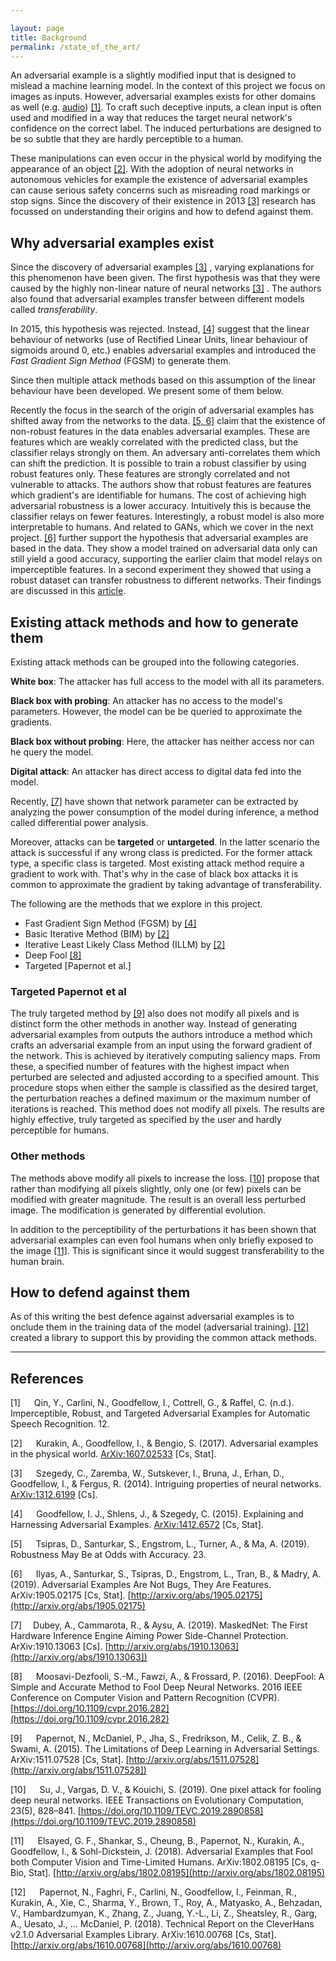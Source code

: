 ```yaml
---

layout: page
title: Background
permalink: /state_of_the_art/
---
```


An adversarial example is a slightly modified input that is designed to mislead a machine learning model. In the context of this project we focus on images as inputs. However, adversarial examples exists for other domains as well (e.g. <a href="https://nicholas.carlini.com/code/audio_adversarial_examples">audio</a>) [[1]](#cite1). To craft such deceptive inputs, a clean input is often used and modified in a way that reduces the target neural network's confidence on the correct label. The induced perturbations are designed to be so subtle that they are hardly perceptible to a human. 

These manipulations can even occur in the physical world by modifying the appearance of an object [[2]](#cite2). With the adoption of neural networks in autonomous vehicles for example the existence of adversarial examples can cause serious safety concerns such as misreading road markings or stop signs. Since the discovery of their existence in 2013 [[3]](#cite3) research has focussed on understanding their origins and how to defend against them.


## Why adversarial examples exist
Since the discovery of adversarial examples [[3]](#cite3) , varying explanations for this phenomenon have been given. The first hypothesis was that they were caused by the highly non-linear nature of neural networks [[3]](#cite3) . The authors also found that adversarial examples transfer between different models called *transferability*.

In 2015, this hypothesis was rejected. Instead, [[4]](#cite4)  suggest that the linear behaviour of networks (use of Rectified Linear Units, linear behaviour of sigmoids around 0, etc.) enables adversarial examples and introduced the *Fast Gradient Sign Method* (FGSM) to generate them.

Since then multiple attack methods based on this assumption of the linear behaviour have been developed. We present some of them below.

Recently the focus in the search of the origin of adversarial examples has shifted away from the networks to the data. [[5, 6]](#cite5) claim that the existence of non-robust features in the data enables adversarial examples. These are features which are weakly correlated with the predicted class, but the classifier relays strongly on them. An adversary anti-correlates them which can shift the prediction. It is possible to train a robust classifier by using robust features only. These features are strongly correlated and not vulnerable to attacks. The authors show that robust features are features which gradient's are identifiable for humans. The cost of achieving high adversarial robustness is a lower accuracy. Intuitively this is because the classifier relays on fewer features. Interestingly, a robust model is also more interpretable to humans. And related to GANs, which we cover in the next project. [[6]](#cite6) further support the hypothesis that adversarial examples are based in the data. They show a model trained on adversarial data only can still yield a good accuracy, supporting the earlier claim that model relays on imperceptible features. In a second experiment they showed that using a robust dataset can transfer robustness to different networks. Their findings are discussed in this [article](https://distill.pub/2019/advex-bugs-discussion/).


## Existing attack methods and how to generate them
Existing attack methods can be grouped into the following categories.

**White box**: The attacker has full access to the model with all its parameters.

**Black box with probing**: An attacker has no access to the model's parameters. However, the model can be be queried to approximate the gradients.

**Black box without probing**: Here, the attacker has neither access nor can he query the model.

**Digital attack**: An attacker has direct access to digital data fed into the model.

Recently, [[7]](#cite7) have shown that network parameter can be extracted by analyzing the power consumption of the model during inference, a method called differential power analysis.

Moreover, attacks can be **targeted** or **untargeted**. In the latter scenario the attack is successful if any wrong class is predicted. For the former attack type, a specific class is targeted. Most existing attack method require a gradient to work with. That's why in the case of black box attacks it is common to approximate the gradient by taking advantage of transferability.

The following are the methods that we explore in this project.

- Fast Gradient Sign Method (FGSM) by [[4]](#cite4)
- Basic Iterative Method (BIM) by [[2]](#cite2)
- Iterative Least Likely Class Method (ILLM) by [[2]](#cite2)
- Deep Fool [[8]](#cite8)
- Targeted [Papernot et al.]


### Targeted Papernot et al
The truly targeted method by [[9]](#cite9) also does not modify all pixels and is distinct form the other methods in another way. Instead of generating adversarial examples from outputs the authors introduce a method which crafts an adversarial example from an input using the forward gradient of the network. This is achieved by iteratively computing saliency maps. From these, a specified number of features with the highest impact when perturbed are selected and adjusted according to a specified amount. This procedure stops when either the sample is classified as the desired target, the perturbation reaches a defined maximum or the maximum number of iterations is reached. This method does not modify all pixels. The results are highly effective, truly targeted as specified by the user and hardly perceptible for humans.


### Other methods
The methods above modify all pixels to increase the loss. [[10]](#cite10) propose that rather than modifying all pixels slightly, only one (or few) pixels can be modified with greater magnitude. The result is an overall less perturbed image. The modification is generated by differential evolution.

In addition to the perceptibility of the perturbations it has been shown that adversarial examples can even fool humans when only briefly exposed to the image [[11]](#cite11). This is significant since it would suggest transferability to the human brain.


## How to defend against them
As of this writing the best defence against adversarial examples is to onclude them in the training data of the model (adversarial training). [[12]](#cite12) created a library to support this by providing the common attack methods.


__________________

<a name="cite1"></a>
## References

<a name="cite2"></a>
[1] &emsp; Qin, Y., Carlini, N., Goodfellow, I., Cottrell, G., & Raffel, C. (n.d.). Imperceptible, Robust, and Targeted Adversarial Examples for Automatic Speech Recognition. 12.

<a name="cite3"></a>
[2] &emsp; Kurakin, A., Goodfellow, I., & Bengio, S. (2017). Adversarial examples in the physical world. [ArXiv:1607.02533](http://arxiv.org/abs/1607.02533) [Cs, Stat].

<a name="cite4"></a>
[3] &emsp; Szegedy, C., Zaremba, W., Sutskever, I., Bruna, J., Erhan, D., Goodfellow, I., & Fergus, R. (2014). Intriguing properties of neural networks. [ArXiv:1312.6199](http://arxiv.org/abs/1312.6199) [Cs].

<a name="cite5"></a>
[4] &emsp; Goodfellow, I. J., Shlens, J., & Szegedy, C. (2015). Explaining and Harnessing Adversarial Examples. [ArXiv:1412.6572](http://arxiv.org/abs/1412.6572) [Cs, Stat].

<a name="cite6"></a>
[5] &emsp; Tsipras, D., Santurkar, S., Engstrom, L., Turner, A., & Ma, A. (2019). Robustness May Be at Odds with Accuracy. 23.

<a name="cite7"></a>
[6] &emsp; Ilyas, A., Santurkar, S., Tsipras, D., Engstrom, L., Tran, B., & Madry, A. (2019). Adversarial Examples Are Not Bugs, They Are Features. ArXiv:1905.02175 [Cs, Stat]. [http://arxiv.org/abs/1905.02175](http://arxiv.org/abs/1905.02175)

<a name="cite8"></a>
[7]&emsp;  Dubey, A., Cammarota, R., & Aysu, A. (2019). MaskedNet: The First Hardware Inference Engine Aiming Power Side-Channel Protection. ArXiv:1910.13063 [Cs]. [http://arxiv.org/abs/1910.13063](http://arxiv.org/abs/1910.13063])

<a name="cite9"></a>
[8] &emsp; Moosavi-Dezfooli, S.-M., Fawzi, A., & Frossard, P. (2016). DeepFool: A Simple and Accurate Method to Fool Deep Neural Networks. 2016 IEEE Conference on Computer Vision and Pattern Recognition (CVPR). [https://doi.org/10.1109/cvpr.2016.282](https://doi.org/10.1109/cvpr.2016.282)

<a name="cite10"></a>
[9] &emsp; Papernot, N., McDaniel, P., Jha, S., Fredrikson, M., Celik, Z. B., & Swami, A. (2015). The Limitations of Deep Learning in Adversarial Settings. ArXiv:1511.07528 [Cs, Stat]. [http://arxiv.org/abs/1511.07528](http://arxiv.org/abs/1511.07528])

<a name="cite11"></a>
[10] &emsp; Su, J., Vargas, D. V., & Kouichi, S. (2019). One pixel attack for fooling deep neural networks. IEEE Transactions on Evolutionary Computation, 23(5), 828–841. [https://doi.org/10.1109/TEVC.2019.2890858](https://doi.org/10.1109/TEVC.2019.2890858)

<a name="cite12"></a>
[11] &emsp; Elsayed, G. F., Shankar, S., Cheung, B., Papernot, N., Kurakin, A., Goodfellow, I., & Sohl-Dickstein, J. (2018). Adversarial Examples that Fool both Computer Vision and Time-Limited Humans. ArXiv:1802.08195 [Cs, q-Bio, Stat]. [http://arxiv.org/abs/1802.08195](http://arxiv.org/abs/1802.08195)

<a name="cite13"></a>
[12] &emsp; Papernot, N., Faghri, F., Carlini, N., Goodfellow, I., Feinman, R., Kurakin, A., Xie, C., Sharma, Y., Brown, T., Roy, A., Matyasko, A., Behzadan, V., Hambardzumyan, K., Zhang, Z., Juang, Y.-L., Li, Z., Sheatsley, R., Garg, A., Uesato, J., … McDaniel, P. (2018). Technical Report on the CleverHans v2.1.0 Adversarial Examples Library. ArXiv:1610.00768 [Cs, Stat]. [http://arxiv.org/abs/1610.00768](http://arxiv.org/abs/1610.00768)